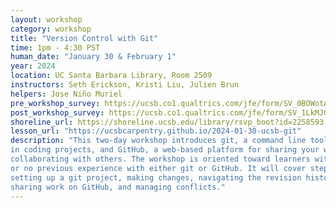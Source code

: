 ```yaml
---
layout: workshop
category: workshop
title: "Version Control with Git"
time: 1pm - 4:30 PST
human_date: "January 30 & February 1"
year: 2024
location: UC Santa Barbara Library, Room 2509
instructors: Seth Erickson, Kristi Liu, Julien Brun
helpers: Jose Niño Muriel
pre_workshop_survey: https://ucsb.co1.qualtrics.com/jfe/form/SV_0BOWotATY0miCLc"
post_workshop_survey: https://ucsb.co1.qualtrics.com/jfe/form/SV_1LkMJCiP4hnb6bs
shoreline_url: https://shoreline.ucsb.edu/library/rsvp_boot?id=2258593
lesson_url: "https://ucsbcarpentry.github.io/2024-01-30-ucsb-git"
description: "This two-day workshop introduces git, a command line tool for managing revisions
in coding projects, and GitHub, a web-based platform for sharing your work and
collaborating with others. The workshop is oriented toward learners with little
or no previous experience with either git or GitHub. It will cover steps for
setting up a git project, making changes, navigating the revision history,
sharing work on GitHub, and managing conflicts."
---
```

